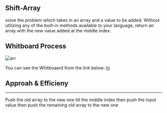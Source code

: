 
## Shift-Array

solve the problem  which takes in an array and a value to be added. Without utilizing any of the built-in methods available to your language, return an array with the new value added at the middle index.

## Whitboard Process

![arr](https://lucid.app/lucidspark/20a064ed-e582-482e-b6c3-b0fa1c7fa20e/view#)


You can  see the Whitboaerd from the link below:
[hj](https://lucid.app/lucidspark/invitations/accept/inv_22ca903a-62aa-4df5-a0f4-9b80445df0c3)


## Approah & Efficieny
---------------------------------------

Push the old array to the new one till the middle index then push the input value then push the remaining old array to the new one